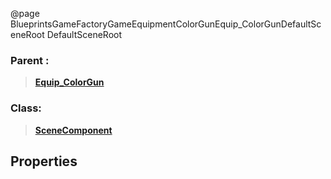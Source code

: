 @page BlueprintsGameFactoryGameEquipmentColorGunEquip_ColorGunDefaultSceneRoot DefaultSceneRoot
### Parent :
<b><a href="_blueprints_game_factory_game_equipment_color_gun_equip__color_gun.html"><blockquote>Equip_ColorGun</blockquote></a></b>
### Class:
<b><a href="_class_script_scene_component.html"><blockquote>SceneComponent</blockquote></a></b>
## Properties
